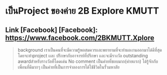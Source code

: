 # เป็นProject ของค่าย 2B Explore KMUTT
Link [Facebook]
[Facebook]: https://www.facebook.com/2BKMUTT.Xplore
---
> background
เราเป็นคนที่จะมีความรู้พอสมควรเเละพยายามที่จะทำผลงานออกมาได้ดีที่สุด โดยจะทำproject เเละ ปรึกษากับอาจารย์ที่ปรึกษา เเละจะมีรางวัล outstanding awardสำหรับรางวัลที่โดดเด่น
> No comment
> เป็นค่ายที่ชอบมาก(ค่ายเเรก) ได้รู้จักกับเพื่อนที่ดีมากๆ เป็นค่ายที่เป็นการจำลองการได้ใช้ชีวิตในรั้วมหาลัย 
